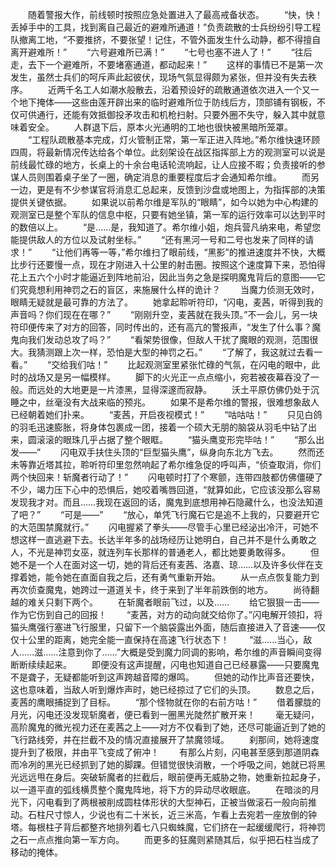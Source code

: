 　　随着警报大作，前线顿时按照应急处置进入了最高戒备状态。
　　“快，快！丢掉手中的工具，找到离自己最近的避难所通道！”负责疏散的士兵纷纷引导工程队撤离工地，“不要推挤，不要张望！记住，不管外面发生什么动静，都不得擅自离开避难所！”
　　“六号避难所已满！”
　　“七号也塞不进人了！”
　　“往后走，去下一个避难所，不要堵塞通道，都动起来！”
　　这样的事情已不是第一次发生，虽然士兵们的呵斥声此起彼伏，现场气氛显得颇为紧张，但并没有失去秩序。
　　近两千名工人如潮水般散去，沿着预设好的疏散通道依次进入一个又一个地下掩体——这些由莲开辟出来的临时避难所位于防线后方，顶部铺有钢板，不仅可供通行，还能有效抵御投矛攻击和机枪扫射。只要外圈不失守，躲入其中就意味着安全。
　　人群退下后，原本火光通明的工地也很快被黑暗所笼罩。
　　“工程队疏散基本完成，灯火管制正常，第一军正进入阵地。”希尔维快速环顾四周，将最新情况传达给各个单位。此刻架设在战区指挥部上方的观测室可以说是前线最忙碌的地方，长桌上的十余台电话轮流响起，让人应接不暇；负责接听的参谋人员则围着桌子坐了一圈，确定消息的重要程度后才会通知希尔维。
　　而另一边，更是有不少参谋官将消息汇总起来，反馈到沙盘或地图上，为指挥部的决策提供关键依据。
　　如果说以前希尔维是军队的“眼睛”，如今以她为中心构建的观测室已是整个军队的信息中枢，只要有她坐镇，第一军的运行效率可以达到平时的数倍以上。
　　“是……是，我知道了。希尔维小姐，炮兵营凡纳来电，希望您能提供敌人的方位以及试射坐标。”
　　“还有黑河一号和二号也发来了同样的请求！”
　　“让他们再等一等，”希尔维扫了眼前线，“黑影”的推进速度并不快，大概比步行还要慢一点，现在才刚进入十公里的射击圈。按照这个速度算下来，恐怕得花上五六个小时才能逼近到阵地前沿，因此当务之急是探明魔鬼背后的意图——它们究竟想利用神罚之石的盲区，来施展什么样的诡计？
　　当魔力侦测无效时，眼睛无疑就是最可靠的方法了。
　　她拿起聆听符印，“闪电，麦茜，听得到我的声音吗？你们现在在哪？”
　　“刚刚升空，麦茜就在我头顶。”不一会儿，另一块符印便传来了对方的回答，同时传出的，还有高亢的警报声，“发生了什么事？魔鬼向我们发动总攻了吗？”
　　“看架势很像，但敌人干扰了魔眼的观测，范围很大。我猜测跟上次一样，恐怕是大型的神罚之石。”
　　“了解了，我这就过去看一看。”
　　“交给我们咕！”
　　比起观测室里紧张忙碌的气氛，在闪电的眼中，此时的战场又是另一幅模样。
　　脚下的火光正一点点缩小，宛若被夜幕吞没了一般。而远处的大地更是一片漆黑，显得深邃而寂静。
　　沃土平原仿佛仍处于沉睡之中，丝毫没有大战来临的预兆。
　　如果不是希尔维的警报，很难想象敌人已经朝着她们扑来。
　　“麦茜，开启夜视模式！”
　　“咕咕咕！”
　　只见白鸽的羽毛迅速膨胀，将身体包裹成一团，接着一个硕大无朋的脑袋从羽毛中钻了出来，圆滚滚的眼珠几乎占据了整个眼眶。
　　“猫头鹰变形完毕咕！”
　　“那么出发——”
　　闪电双手扶住头顶的“巨型猫头鹰”，纵身向东北方飞去。
　　然而还未等靠近塔其拉，聆听符印里忽然响起了希尔维急促的呼叫声，“侦查取消，你们两个快回来！斩魔者行动了！”
　　闪电顿时打了个寒颤，连带四肢都仿佛僵硬了不少，竭力压下心中的恐惧后，她咬着嘴唇回道，“就算如此，它应该没那么容易发现我才对。而且……我现在返回的话，魔鬼到底想用神石隐藏什么，也没法知道了吧？”
　　“可是——”
　　“放心，单凭飞行魔石它是追不上我的，只要避开它的大范围禁魔就行。”
　　闪电握紧了拳头——尽管手心里已经泌出冷汗，可她不想这样一直逃避下去。长达半年多的战场经历让她明白，自己并不是什么勇敢之人，不光是神罚女巫，就连列车长那样的普通老人，都比她要勇敢得多。
　　但她不是一个人在面对这一切，她的背后还有麦茜、洛嘉、琼……以及许多伙伴在支撑着她，能令她在直面自我之后，还有勇气重新开始。
　　从一点点恢复能力到再次侦查魔鬼，她跨过一道道关卡，终于来到了半年前跌倒的地方。
　　尚待翻越的难关只剩下两个。
　　在斩魔者眼前飞过，以及……
　　给它狠狠一击——作为它伤到自己的回报！
　　“麦茜，对方的动向就交给你了。”闪电解开领扣，将猫头鹰强行塞进飞行服里，只留下一个脑袋露出外面，随后直接进入了音速——仅仅十公里的距离，她完全能一直保持在高速飞行状态下！
　　“滋……当心，敌人……滋……注意到你了……”大概是受到魔力同调的影响，希尔维的声音瞬间变得断断续续起来。
　　即便没有这声提醒，闪电也知道自己已经暴露——只要魔鬼不是聋子，无疑都能听到这声跨越音障的爆鸣。
　　但她的动作比声音还要快，这也意味着，当敌人听到爆炸声时，她已经掠过了它们的头顶。
　　数息之后，麦茜的鹰眼捕捉到了目标。
　　“那个怪物就在你的右前方咕！”
　　借着朦胧的月光，闪电还没发现斩魔者，便已看到一圈黑光陡然扩散开来！
　　毫无疑问，高阶魔鬼的微光视力还在麦茜之上——对方不仅看到了她，还尽可能逼近到了她的飞行路线旁，并在拦截不及的情况直接展开了禁魔领域。
　　刹那间，她将速度提升到了极限，并由平飞变成了俯冲！
　　有那么片刻，闪电甚至感到那道阴森而冷冽的黑光已经抓到了她的脚踝。但错觉很快消散，一个呼吸之间，她就已将黑光远远甩在身后。突破斩魔者的拦截后，眼前便再无威胁之物，她重新拉起身子，以一道平直的弧线横贯整个魔鬼阵地，将下方的异动尽收眼底。
　　在暗淡的月光下，闪电看到了两根被削成圆柱体形状的大型神石，正被当做滚石一般向前推动。石柱尺寸惊人，少说也有二十米长，近三米高，乍看上去宛若一座放倒的钟塔。每根柱子背后都整齐地排列着七八只蜘蛛魔，它们挤在一起缓缓爬行，将神罚之石一点点推向第一军方向。
　　而更多的狂魔则紧随其后，似乎把石柱当成了移动的掩体。